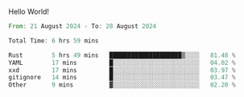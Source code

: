 Hello World!

<!--START_SECTION:waka-->

```rust
From: 21 August 2024 - To: 28 August 2024

Total Time: 6 hrs 59 mins

Rust        5 hrs 49 mins   ████████████████████▒░░░░   81.48 %
YAML        17 mins         █░░░░░░░░░░░░░░░░░░░░░░░░   04.02 %
xxd         17 mins         █░░░░░░░░░░░░░░░░░░░░░░░░   03.97 %
gitignore   14 mins         █░░░░░░░░░░░░░░░░░░░░░░░░   03.47 %
Other       9 mins          ▓░░░░░░░░░░░░░░░░░░░░░░░░   02.20 %
```

<!--END_SECTION:waka-->
